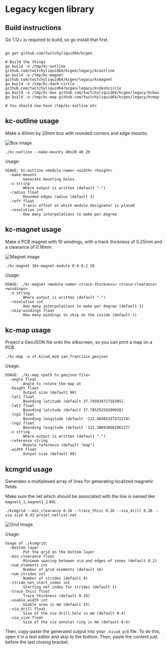# Legacy kcgen library

## Build instructions

Go 1.12+ is required to build, so go install that first.

```shell

go get github.com/twitchyliquid64/kcgen

# Build the things
go build -o /tmp/kc-outline github.com/twitchyliquid64/kcgen/legacy/kcoutline
go build -o /tmp/kc-magnet github.com/twitchyliquid64/kcgen/legacy/kcmagnet
go build -o /tmp/kc-dash-circle github.com/twitchyliquid64/kcgen/legacy/kcdashcircle
go build -o /tmp/kc-box github.com/twitchyliquid64/kcgen/legacy/kcbox
go build -o /tmp/kc-map github.com/twitchyliquid64/kcgen/legacy/kcmap

# You should now have /tmp/kc-outline etc
```

## kc-outline  usage

Make a 40mm by 20mm box with rounded corners and edge mounts:

![Box image](https://raw.githubusercontent.com/twitchyliquid64/kcgen/master/legacy/kcoutline%2040x20.png)

```shell
./kc-outline --make-mounts 40x20 40 20
```

Usage:

```
USAGE: kc-outline <module-name> <width> <height>
  -make-mounts
    	Generate mounting holes
  -o string
    	Where output is written (default "-")
  -radius float
    	Rounded edges radius (default 3)
  -refY float
    	Y-axis offset at which module designator is placed
  -resolution int
    	How many interpolations to make per degree
```

## kc-magnet usage

Make a PCB magnet with 10 windings, with a track thickness of 0.25mm and a clearance of 0.16mm.

![Magnet image](https://raw.githubusercontent.com/twitchyliquid64/kcgen/master/legacy/kcmagnet.png)

```shell
./kc-magnet 10x-magnet-module 0.4 0.2 10
```

Usage:

```
USAGE: ./kc-magnet <module-name> <trace-thickness> <trace-clearance> <windings>
  -o string
    	Where output is written (default "-")
  -resolution int
    	How many interpolations to make per degree (default 1)
  -skip-windings float
    	How many windings to skip on the inside (default 1)
```

## kc-map usage

Project a GeoJSON file onto the silkscreen, so you can print a map on a PCB.

```shell
./kc-map -o sf.kicad_mod san_francisco.geojson
```

Usage:

```
USAGE: ./kc-map <path to geojson file>
  -angle float
    	Angle to rotate the map at
  -height float
    	Output size (default 98)
  -lat1 float
    	Bounding latitude (default 37.79393471716305)
  -lat2 float
    	Bounding latitude (default 37.78525259209928)
  -lng1 float
    	Bounding longitude (default -122.40305337372274)
  -lng2 float
    	Bounding longitude (default -122.38693866196127)
  -o string
    	Where output is written (default "-")
  -reference string
    	Module reference (default "map")
  -width float
    	Output size (default 98)
```

## kcmgrid usage

Generates a multiplexed array of lines for generating localized magnetic fields.

Make sure the net which should be associated with the line is named like `magnet1_1`, `magnet1_2` etc.

`./kcmgrid --min_clearance 0.16 --trace_thicc 0.16 --via_drill 0.26 --via_size 0.42 projet_netlist.net`

![Grid Image](https://raw.githubusercontent.com/twitchyliquid64/kcgen/master/legacy/kcmgrid.png)

Usage:

```
Usage of ./kcmgrid:
  -bottom_layer
    	Put the grid on the bottom layer
  -min_clearance float
    	Minimum spacing between via and edges of zones (default 0.2)
  -num_elements int
    	Number of grid elements (default 16)
  -num_strides int
    	Number of strides (default 4)
  -stride_net_start_index int
    	Starting net index for strides (default 1)
  -trace_thicc float
    	Trace thickness (default 0.18)
  -usable_width int
    	Usable area in mm (default 15)
  -via_drill float
    	Size of the via drill hole in mm (default 0.4)
  -via_size float
    	Size of the via annular ring in mm (default 0.6)
```

Then, copy-paste the generated output into your `.kicad_pcb` file. To do this, open it in a text editor
and skip to the bottom. Then, paste the content just before the last closing bracket.
